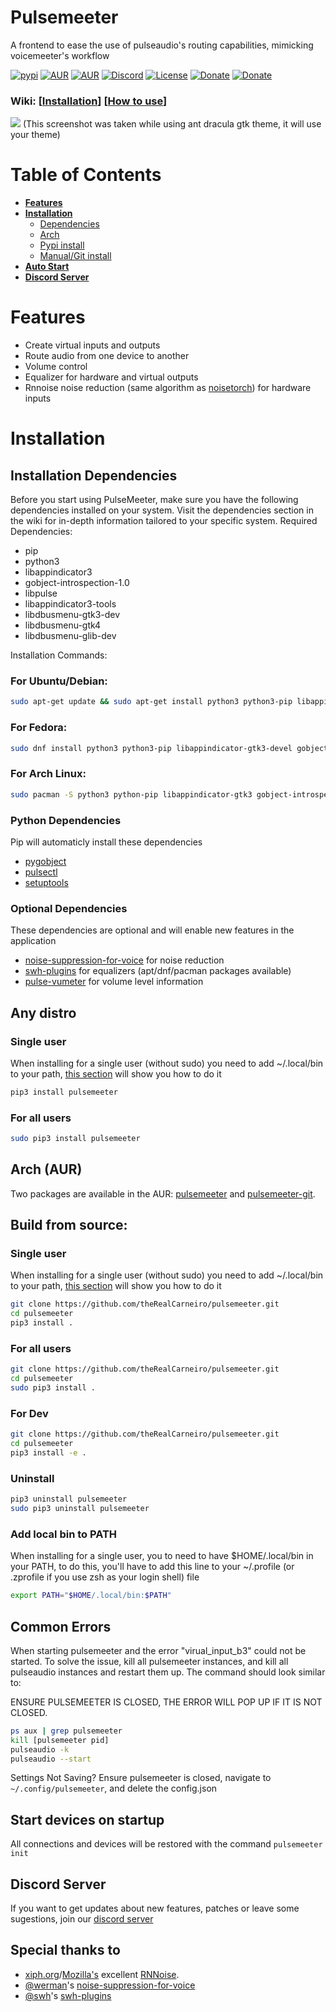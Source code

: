 # Pulsemeeter
A frontend to ease the use of pulseaudio's routing capabilities, mimicking voicemeeter's workflow

[![pypi](https://img.shields.io/badge/pypi-v1.2.13-blue)](https://pypi.org/project/pulsemeeter/)
[![AUR](https://img.shields.io/badge/AUR-V1.2.12-cyan)](https://aur.archlinux.org/packages/pulsemeeter/)
[![AUR](https://img.shields.io/badge/AUR-pulsemeeter--git-red)](https://aur.archlinux.org/packages/pulsemeeter-git/)
[![Discord](https://img.shields.io/badge/chat-Discord-lightgrey)](https://discord.gg/ekWt9NuEWv)
[![License](https://img.shields.io/badge/license-MIT-blue.svg)](./LICENSE)
[![Donate](https://img.shields.io/badge/donate-PayPal-green.svg)](https://www.paypal.com/donate/?hosted_button_id=6DSVJ3V3RCVT8)
[![Donate](https://img.shields.io/badge/donate-Patreon-yellow.svg)](https://www.patreon.com/theRealCarneiro)

### Wiki: \[[Installation](https://github.com/theRealCarneiro/pulsemeeter/wiki/Installation)\] \[[How to use](https://github.com/theRealCarneiro/pulsemeeter/wiki/Installation)\]

![](https://i.imgur.com/L4KZEqV.png)
(This screenshot was taken while using ant dracula gtk theme, it will use your theme)

# Table of Contents
- **[Features](#features)**
- **[Installation](#installation)**
    - [Dependencies](#dependencies)
    - [Arch](#arch-aur)
    - [Pypi install](#any-distro)
    - [Manual/Git install](#build-from-source)
- **[Auto Start](#start-devices-on-startup)**
- **[Discord Server](#discord-server)**

# Features
 - Create virtual inputs and outputs
 - Route audio from one device to another
 - Volume control
 - Equalizer for hardware and virtual outputs
 - Rnnoise noise reduction (same algorithm as [noisetorch](https://github.com/lawl/NoiseTorch)) for hardware inputs

# Installation

## Installation Dependencies

Before you start using PulseMeeter, make sure you have the following dependencies installed on your system. Visit the dependencies section in the wiki for in-depth information tailored to your specific system.
Required Dependencies:

- pip
- python3
- libappindicator3
- gobject-introspection-1.0
- libpulse
- libappindicator3-tools
- libdbusmenu-gtk3-dev
- libdbusmenu-gtk4
- libdbusmenu-glib-dev

Installation Commands:

### For Ubuntu/Debian:
```sh
sudo apt-get update && sudo apt-get install python3 python3-pip libappindicator3-dev libgirepository1.0-dev libpulse-dev appindicator gir1.2-appindicator3 libappindicator3-tools libdbusmenu-gtk3-dev libdbusmenu-gtk4 libdbusmenu-glib-dev
```
### For Fedora:
```sh
sudo dnf install python3 python3-pip libappindicator-gtk3-devel gobject-introspection-devel pulseaudio-libs-devel libappindicator-tools libdbusmenu-gtk3-devel libdbusmenu-gtk4-devel libdbusmenu-glib-devel
```
### For Arch Linux:

```sh 
sudo pacman -S python3 python-pip libappindicator-gtk3 gobject-introspection libpulse libappindicator-tools libdbusmenu-gtk3 libdbusmenu-gtk4 libdbusmenu-glib
```


### Python Dependencies
Pip will automaticly install these dependencies
 - [pygobject](https://pypi.org/project/PyGObject)
 - [pulsectl](https://pypi.org/project/pulsectl)
 - [setuptools](https://pypi.org/project/setuptools/)


### Optional Dependencies
These dependencies are optional and will enable new features in the application
- [noise-suppression-for-voice](https://github.com/werman/noise-suppression-for-voice) for noise reduction
- [swh-plugins](https://github.com/swh/ladspa) for equalizers (apt/dnf/pacman packages available)
- [pulse-vumeter](https://github.com/theRealCarneiro/pulse-vumeter) for volume level information

## Any distro

### Single user
When installing for a single user (without sudo) you need to add ~/.local/bin to your path, [this section](#add-local-bin-to-path) will show you how to do it
```sh
pip3 install pulsemeeter
```
### For all users
```sh
sudo pip3 install pulsemeeter
```

## Arch (AUR)
Two packages are available in the AUR: [pulsemeeter](https://aur.archlinux.org/packages/pulsemeeter) and [pulsemeeter-git](https://aur.archlinux.org/packages/pulsemeeter-git/).

## Build from source:

### Single user
When installing for a single user (without sudo) you need to add ~/.local/bin to your path, [this section](#add-local-bin-to-path) will show you how to do it
```sh
git clone https://github.com/theRealCarneiro/pulsemeeter.git
cd pulsemeeter
pip3 install .
```

### For all users
```sh
git clone https://github.com/theRealCarneiro/pulsemeeter.git
cd pulsemeeter
sudo pip3 install .
```

### For Dev
```sh
git clone https://github.com/theRealCarneiro/pulsemeeter.git
cd pulsemeeter
pip3 install -e .
```

### Uninstall

```sh
pip3 uninstall pulsemeeter
sudo pip3 uninstall pulsemeeter
```

### Add local bin to PATH

When installing for a single user, you to need to have $HOME/.local/bin in your PATH, to do this, you'll have to add this line to your ~/.profile (or .zprofile if you use zsh as your login shell) file
```sh
export PATH="$HOME/.local/bin:$PATH"
```

## Common Errors
When starting pulsemeeter and the error "virual_input_b3" could not be started. To solve the issue, kill all pulsemeeter instances, and kill all pulseaudio instances and restart them up. The command should look similar to:

ENSURE PULSEMEETER IS CLOSED, THE ERROR WILL POP UP IF IT IS NOT CLOSED.
```sh
ps aux | grep pulsemeeter
kill [pulsemeeter pid]
pulseaudio -k
pulseaudio --start
```

Settings Not Saving?
Ensure pulsemeeter is closed, navigate to `~/.config/pulsemeeter`, and delete the config.json

## Start devices on startup
All connections and devices will be restored with the command `pulsemeeter init`

## Discord Server
If you want to get updates about new features, patches or leave some sugestions, join our [discord server](https://discord.gg/ekWt9NuEWv)

## Special thanks to

* [xiph.org](https://xiph.org)/[Mozilla's](https://mozilla.org) excellent [RNNoise](https://jmvalin.ca/demo/rnnoise/).
* [@werman](https://github.com/werman/)'s [noise-suppression-for-voice](https://github.com/werman/noise-suppression-for-voice/)
* [@swh](https://github.com/swh)'s [swh-plugins](https://github.com/swh/ladspa)
